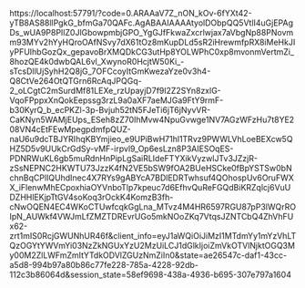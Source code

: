https://localhost:57791/?code=0.ARAAaV7Z_nON_kOv-6fYXt42-yTB8AS88llPgkG_bfmGa70QAFc.AgABAAIAAAAtyolDObpQQ5VtlI4uGjEPAgDs_wUA9P8PIlZ0JlGbowpmbjGPO_YgGJfFkwaZxcrlwjax7aVbgNp88PNovmm93MYv2hYyHQroOAfNSvy7dX61tOz8mKupDLd5sR2iHrewmfpRX8iMeHkJIyPFUIhbGozQx_gepavoBrXMQDkCG3utHp8YOLWPhC0xp8mvonmVertmZi_8hozQE4k0dwbQAL6vl_XwynoR0HcjtW50Ki_-sTcsDllUjSyhH2Q8jG_7OFCcoyItGmKwezaYze0v3h4-Q8CtVe264OtQTGrn6RcAqJPQGq-2_oLCgtC2mSurdMf81LEXe_rzUpayjD7f9l2Z2SYn8zxlG-VqoFPppxXnQokEepssg3rzL9a0aXF7aeMJGa9FtY9rmF-b30KyrQ_b_ecPKZl-3p-Bvjuh52tN5FJeTi6jT6jNyvVR-CaKNyn5WAMjEUps_ESeh8zZ70IhMvw4NpuGvwge1NV7AGzWFzHu7t8YE208VN4cEtFEwMpegpdmfpQUZ-naU6u9dcTBJYRIhqKBYmjieo_e9UPiBwH71hl1TRvz9PWWLVhLoeBEXcw5QHZ5D5v9UUkCrGdSy-vMF-irpvl9_Op6esLzn8P3AIESOqES-PDNRWuKL6gb5muRdnHnPipLgSaiRLIdeFTYXikVyzwlJTv3JZzjR-zSsNEPNC2HKWTU73JzzK4fN2VE5bSW9fOA2BUeHSCke0fBpYSTSw0bNchnBqCPlIQUhdInec4X7RYs9gABYcA7BDlEDRTwhsuf4QOhospUv6OruFWXX_iFlenwMhECpoxhiaOYVnboTlp7kpeuc7d6EfhvQuReFGQdBiKRZqlcj6VuUDZHHlEKjpTtGV4soKoq3rOckK4KomzB3fh-cNwOQEN4EC4WKoCTUwfcqkGgLna_MTvz4M4HR6597RGU87pP3lWQrROIpN_AUWkf4VWJmLfZMZTDREvrUGo5mkNOoZKq7VtqsJZNTCbQ4ZhVhFUx62-zrt1mIS0RcjGWUNhUR46f&client_info=eyJ1aWQiOiJiMzI1MTdmYy1mYzVhLTQzOGYtYWVmYi03NzZkNGUxYzU2MzUiLCJ1dGlkIjoiZmVkOTVlNjktOGQ3My00M2ZlLWFmZmItYTdkODVlZGUzNmZiIn0&state=ae26547c-daf1-43cc-a5d8-994b97a80b86c77fe228-785a-4228-92db-112c3b86064d&session_state=58ef9698-438a-4936-b695-307e797a1604